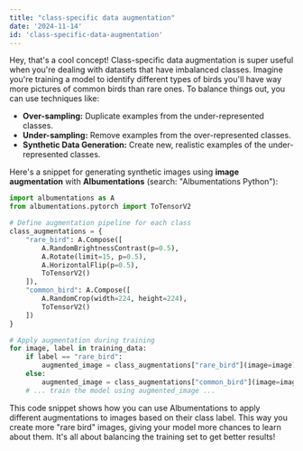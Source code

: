 ```yaml
---
title: "class-specific data augmentation"
date: '2024-11-14'
id: 'class-specific-data-augmentation'
---
```


Hey, that's a cool concept!  Class-specific data augmentation is super useful when you're dealing with datasets that have imbalanced classes. Imagine you're training a model to identify different types of birds  you'll have way more pictures of common birds than rare ones.  To balance things out, you can use techniques like:

- **Over-sampling:**  Duplicate examples from the under-represented classes.
- **Under-sampling:**  Remove examples from the over-represented classes.
- **Synthetic Data Generation:**  Create new, realistic examples of the under-represented classes.

Here's a snippet for generating synthetic images using **image augmentation**  with **Albumentations** (search: "Albumentations Python"):

```python
import albumentations as A
from albumentations.pytorch import ToTensorV2

# Define augmentation pipeline for each class
class_augmentations = {
    "rare_bird": A.Compose([
        A.RandomBrightnessContrast(p=0.5), 
        A.Rotate(limit=15, p=0.5),
        A.HorizontalFlip(p=0.5),
        ToTensorV2()
    ]),
    "common_bird": A.Compose([
        A.RandomCrop(width=224, height=224),
        ToTensorV2()
    ])
}

# Apply augmentation during training
for image, label in training_data:
    if label == "rare_bird":
        augmented_image = class_augmentations["rare_bird"](image=image)["image"]
    else:
        augmented_image = class_augmentations["common_bird"](image=image)["image"]
    # ... train the model using augmented_image ...
```

This code snippet shows how you can use Albumentations to apply different augmentations to images based on their class label.  This way you create more "rare bird" images, giving your model more chances to learn about them.  It's all about balancing the training set to get better results!
